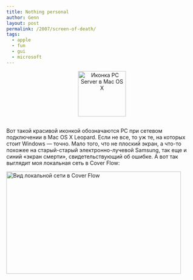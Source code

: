 ```yaml
---
title: Nothing personal
author: Genn
layout: post
permalink: /2007/screen-of-death/
tags:
  - apple
  - fun
  - gui
  - microsoft
---
```

<p align="center">
  <img src='http://mega.genn.org/=^_^=/uploads/2007/10/icon.jpg' alt='Иконка PC Server в Mac OS X' width="126" height="120" style="padding-bottom: 15px;" />
</p>

Вот такой красивой иконкой обозначаются PC при сетевом подключении в Mac OS X Leopard. Если не все, то уж те, на которых стоит Windows — точно. Мало того, что не плоский экран, а что-то похожее на старый-старый электронно-лучевой Samsung, так еще и синий «экран смерти», свидетельствующий об ошибке. А вот так выглядит моя локальная сеть в Cover Flow:  
<!--more-->

  
<img src='http://mega.genn.org/=^_^=/uploads/2007/10/coverflow.jpg' alt='Вид локальной сети в Cover Flow' width="460" height="270" />